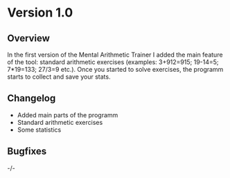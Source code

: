 # Version 1.0

## Overview
In the first version of the Mental Arithmetic Trainer I added the main feature of the tool: standard arithmetic exercises (examples: 3+912=915; 19-14=5; 7*19=133; 27/3=9 etc.).
Once you started to solve exercises, the programm starts to collect and save your stats.

## Changelog
- Added main parts of the programm
- Standard arithmetic exercises
- Some statistics

## Bugfixes
-/-
